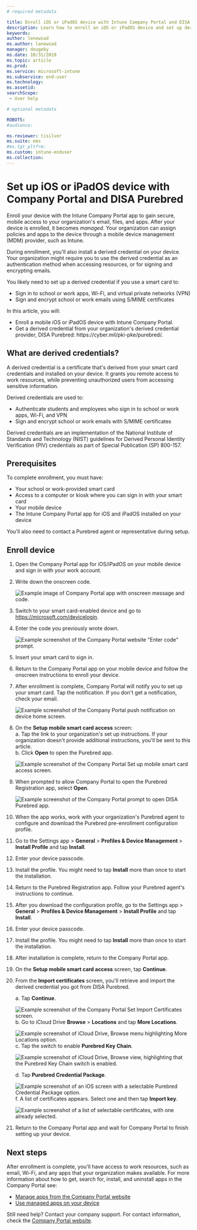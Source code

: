 ```yaml
---
# required metadata

title: Enroll iOS or iPadOS device with Intune Company Portal and DISA Purebred  
description: Learn how to enroll an iOS or iPadOS device and set up derived credential authentication with DISA Purebred.  
keywords:
author: lenewsad
ms.author: lanewsad
manager: dougeby
ms.date: 10/31/2019  
ms.topic: article
ms.prod:
ms.service: microsoft-intune
ms.subservice: end-user
ms.technology:
ms.assetid: 
searchScope:
 - User help

# optional metadata

ROBOTS:  
#audience:

ms.reviewer: tisilver
ms.suite: ems
#ms.tgt_pltfrm:
ms.custom: intune-enduser
ms.collection: 
---
```



# Set up iOS or iPadOS device with Company Portal and DISA Purebred  

Enroll your device with the Intune Company Portal app to gain secure, mobile access to your organization's email, files, and apps. After your device is enrolled, it becomes *managed*. Your organization can assign policies and apps to the device through a mobile device management (MDM) provider, such as Intune.  

During enrollment, you'll also install a derived credential on your device. Your organization might require you to use the derived credential as an authentication method when accessing resources, or for signing and encrypting emails. 

You likely need to set up a derived credential if you use a smart card to:

* Sign in to school or work apps, Wi-Fi, and virtual private networks (VPN)
* Sign and encrypt school or work emails using S/MIME certificates  

In this article, you will:  

   * Enroll a mobile iOS or iPadOS device with Intune Company Portal.  
   * Get a derived credential from your organization's derived credential provider, DISA Purebred: https:\//cyber.mil/pki-pke/purebred/.  

## What are derived credentials?  
A derived credential is a certificate that's derived from your smart card credentials and installed on your device. It grants you remote access to work resources, while preventing unauthorized users from accessing sensitive information.  

Derived credentials are used to: 
* Authenticate students and employees who sign in to school or work apps, Wi-Fi, and VPN
* Sign and encrypt school or work emails with S/MIME certificates

Derived credentials are an implementation of the National Institute of Standards and Technology (NIST) guidelines for Derived Personal Identity Verification (PIV) credentials as part of Special Publication (SP) 800-157.  

## Prerequisites

 To complete enrollment, you must have:

* Your school or work-provided smart card
* Access to a computer or kiosk where you can sign in with your smart card
* Your mobile device
* The Intune Company Portal app for iOS and iPadOS installed on your device   

You'll also need to contact a Purebred agent or representative during setup.      

## Enroll device  
1. Open the Company Portal app for iOS/iPadOS on your mobile device and sign in with your work account.  

2. Write down the onscreen code.  

    ![Example image of Company Portal app with onscreen message and code.](./media/copy-code-intercede.png)  
3. Switch to your smart card-enabled device and go to https://microsoft.com/devicelogin. 
4. Enter the code you previously wrote down.  

    ![Example screenshot of the Company Portal website "Enter code" prompt.](./media/enter-code-intercede.png)   

5. Insert your smart card to sign in.  
6. Return to the Company Portal app on your mobile device and follow the onscreen instructions to enroll your device.  
7. After enrollment is complete, Company Portal will notify you to set up your smart card. Tap the notification. If you don't get a notification, check your email.   

    ![Example screenshot of the Company Portal push notification on device home screen.](./media/action-required-in-app-intercede.png)  
8. On the **Setup mobile smart card access** screen:  
    a. Tap the link to your organization's set up instructions. If your organization doesn't provide additional instructions, you'll be sent to this article.  
    b. Click **Open** to open the Purebred app.  

    ![Example screenshot of the Company Portal Set up mobile smart card access screen.](./media/smart-card-open-disa-purebred.png)  
9. When prompted to allow Company Portal to open the Purebred Registration app, select **Open**.   

    ![Example screenshot of the Company Portal prompt to open DISA Purebred app.](./media/open-app-prompt-disa-purbred.png)  
10. When the app works, work with your organization's Purebred agent to configure and download the Purebred pre-enrollment configuration profile.   
11. Go to the Settings app > **General** > **Profiles & Device Management** > **Install Profile** and tap **Install**.  
12. Enter your device passcode.  
13. Install the profile. You might need to tap **Install** more than once to start the installation. 
14. Return to the Purebred Registration app. Follow your Purebred agent's instructions to continue.  
 
15. After you download the configuration profile, go to the Settings app > **General** > **Profiles & Device Management** > **Install Profile** and tap **Install**.   
16.  Enter your device passcode.
17. Install the profile. You might need to tap **Install** more than once to start the installation. 
18. After installation is complete, return to the Company Portal app.  
19.  On the **Setup mobile smart card access** screen, tap **Continue**.  

20. From the **Import certificates** screen, you'll retrieve and import the derived credential you got from DISA Purebred.  

    a. Tap **Continue**.   

    ![Example screenshot of the Company Portal Set Import Certificates screen.](./media/import-certificate-disa-purebred.png)  
    b. Go to iCloud Drive **Browse** > **Locations** and tap **More Locations**.  

    ![Example screenshot of iCloud Drive, Browse menu highlighting More Locations option.](./media/icloud-drive-more-locations.png)  
    c. Tap the switch to enable **Purebred Key Chain**.  

    ![Example screenshot of iCloud Drive, Browse view, highlighting that the Purebred Key Chain switch is enabled.](./media/icloud-drive-enable-purebred-keychain.png)   

    d. Tap **Purebred Credential Package**.  

    ![Example screenshot of an iOS screen with a selectable Purebred Credential Package option.](./media/purebred-credential-package.png)  
    f. A list of certificates appears. Select one and then tap **Import key**.  

    ![Example screenshot of a list of selectable certificates, with one already selected.](./media/import-purebred-keychain.png) 
21. Return to the Company Portal app and wait for Company Portal to finish setting up your device.   

## Next steps  
After enrollment is complete, you'll have access to work resources, such as email, Wi-Fi, and any apps that your organization makes available. For more information about how to get, search for, install, and uninstall apps in the Company Portal see:

* [Manage apps from the Company Portal website](manage-apps-cpweb.md)  
* [Use managed apps on your device](use-managed-apps-on-your-device-ios.md)  

Still need help? Contact your company support. For contact information, check the [Company Portal website](https://go.microsoft.com/fwlink/?linkid=2010980).
